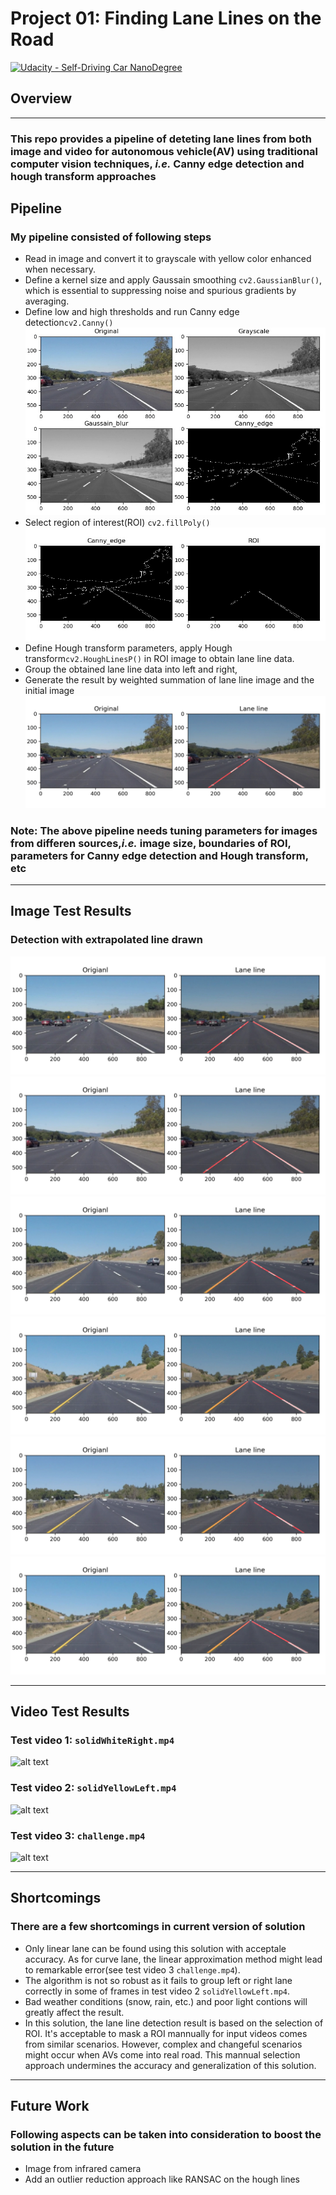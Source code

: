 # **Project 01: Finding Lane Lines on the Road**

[![Udacity - Self-Driving Car NanoDegree](https://s3.amazonaws.com/udacity-sdc/github/shield-carnd.svg)](http://www.udacity.com/drive)

## Overview

---

### This repo provides a pipeline of deteting lane lines from both image and video for autonomous vehicle(AV) using traditional computer vision techniques, *i.e.* Canny edge detection and hough transform approaches

## Pipeline

### My pipeline consisted of following steps

* Read in image and convert it to grayscale with yellow color enhanced when necessary.
* Define a kernel size and apply Gaussain smoothing `cv2.GaussianBlur()`, which is essential to suppressing noise and spurious gradients by averaging.
* Define low and high thresholds and run Canny edge detection`cv2.Canny()`
![alt text][image1]
* Select region of interest(ROI) `cv2.fillPoly()`
![alt text][image2]
* Define Hough transform parameters, apply Hough transform`cv2.HoughLinesP()` in ROI image to obtain lane line data.
* Group the obtained lane line data into left and right,
* Generate the result by weighted summation of lane line image and the initial image
![alt text][image3]

### Note: The above pipeline needs tuning parameters for images from differen sources,*i.e.* image size, boundaries of ROI, parameters for Canny edge detection and Hough transform, etc

---

## Image Test Results

### Detection with extrapolated line drawn

![alt text][image4]
![alt text][image5]
![alt text][image6]
![alt text][image7]
![alt text][image8]
![alt text][image9]

---

## Video Test Results

### Test video 1: `solidWhiteRight.mp4`

![alt text][image10]

### Test video 2: `solidYellowLeft.mp4`

![alt text][image11]

### Test video 3: `challenge.mp4`

![alt text][image12]

---

## Shortcomings

### There are a few shortcomings in current version of solution

* Only linear lane can be found using this solution with acceptale accuracy. As for curve lane, the linear approximation method might lead to remarkable error(see test video 3 `challenge.mp4`).
* The algorithm is not so robust as it fails to group left or right lane correctly in some of frames in test video 2 `solidYellowLeft.mp4`.
* Bad weather conditions (snow, rain, etc.) and poor light contions will greatly affect the result.
* In this solution, the lane line detection result is based on the selection of ROI. It's acceptable to mask a ROI mannually for input videos comes from similar scenarios. However, complex and changeful scenarios might occur when AVs come into real road. This mannual selection approach undermines the accuracy and generalization of this solution.

---

## Future Work

### Following aspects can be taken into consideration to boost the solution in the future

* Image from infrared camera
* Add an outlier reduction approach like RANSAC on the hough lines

[//]: # (Image References)
[image1]: ./test_images_output/solidWhiteRight_PreProcess.jpg
[image2]: ./test_images_output/solidWhiteRight_roi.jpg
[image3]: ./test_images_output/solidWhiteRight_lane.jpg
[image4]: ./test_images_output/solidWhiteCurve.jpg
[image5]: ./test_images_output/solidWhiteRight.jpg
[image6]: ./test_images_output/solidYellowCurve.jpg
[image7]: ./test_images_output/solidYellowCurve2.jpg
[image8]: ./test_images_output/solidYellowLeft.jpg
[image9]: ./test_images_output/whiteCarLaneSwitch.jpg
[image10]: ./test_videos_output/solidWhiteRight.gif
[image11]: ./test_videos_output/solidYellowLeft.gif
[image12]: ./test_videos_output/challenge.gif